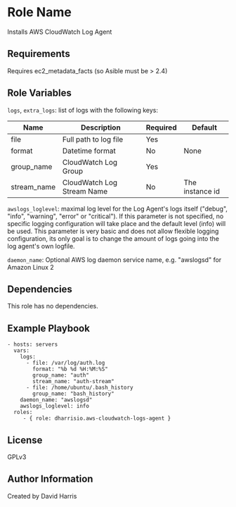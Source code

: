 Role Name
=========

Installs AWS CloudWatch Log Agent

Requirements
------------

Requires ec2_metadata_facts (so Asible must be > 2.4)


Role Variables
--------------

`logs`, `extra_logs`: list of logs with the following keys:

| Name        | Description                | Required | Default
|-------------|----------------------------|----------|---------
| file        | Full path to log file      | Yes      |
| format      | Datetime format            | No       | None
| group_name  | CloudWatch Log Group       | Yes      |
| stream_name | CloudWatch Log Stream Name | No       | The instance id

`awslogs_loglevel`: maximal log level for the Log Agent's logs itself
("debug", "info", "warning", "error" or "critical"). If this parameter is
not specified, no specific logging configuration will take place and the
default level (info) will be used. This parameter is very basic and does not
allow flexible logging configuration, its only goal is to change the amount
of logs going into the log agent's own logfile.

`daemon_name`: Optional AWS log daemon service name, e.g. "awslogsd" for Amazon 
Linux 2

Dependencies
------------

This role has no dependencies.

Example Playbook
----------------

    - hosts: servers
      vars:
        logs:
          - file: /var/log/auth.log
            format: "%b %d %H:%M:%S"
            group_name: "auth"
            stream_name: "auth-stream"
          - file: /home/ubuntu/.bash_history
            group_name: "bash_history"
        daemon_name: "awslogsd"
        awslogs_loglevel: info
      roles:
         - { role: dharrisio.aws-cloudwatch-logs-agent }

License
-------

GPLv3

Author Information
------------------

Created by David Harris
